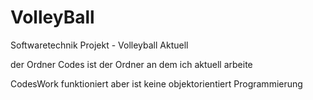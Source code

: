 # VolleyBall
Softwaretechnik Projekt - Volleyball Aktuell


der Ordner Codes ist der Ordner an dem ich aktuell arbeite

CodesWork funktioniert aber ist keine objektorientiert Programmierung
